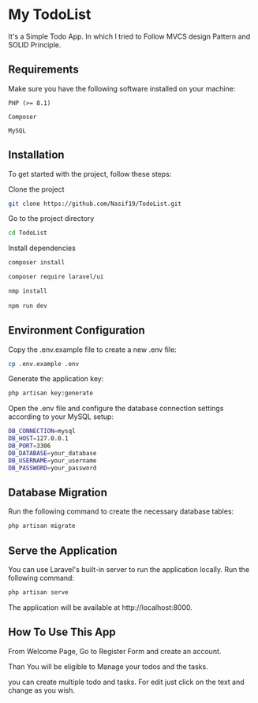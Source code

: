 
# My TodoList

It's a Simple Todo App. In which I tried to Follow MVCS design Pattern and SOLID Principle.


## Requirements

Make sure you have the following software installed on your machine:

`PHP (>= 8.1)`

`Composer`

`MySQL`
## Installation

To get started with the project, follow these steps:

Clone the project

```bash
git clone https://github.com/Nasif19/TodoList.git
```

Go to the project directory

```bash
cd TodoList
```

Install dependencies

```bash
composer install

composer require laravel/ui

nmp install
  
npm run dev
```


## Environment Configuration

Copy the .env.example file to create a new .env file:

```bash
cp .env.example .env
```
Generate the application key:

```bash
php artisan key:generate
```

Open the .env file and configure the database connection settings according to your MySQL setup:

```bash
DB_CONNECTION=mysql
DB_HOST=127.0.0.1
DB_PORT=3306
DB_DATABASE=your_database
DB_USERNAME=your_username
DB_PASSWORD=your_password
```
## Database Migration
Run the following command to create the necessary database tables:
```bash
php artisan migrate
```
## Serve the Application

You can use Laravel's built-in server to run the application locally. Run the following command:

```bash
php artisan serve
```
The application will be available at http://localhost:8000.
## How To Use This App

From Welcome Page, Go to Register Form and create an account.

Than You will be eligible to Manage your todos and the tasks.

you can create multiple todo and tasks.
For edit just click on the text and change as you wish.
